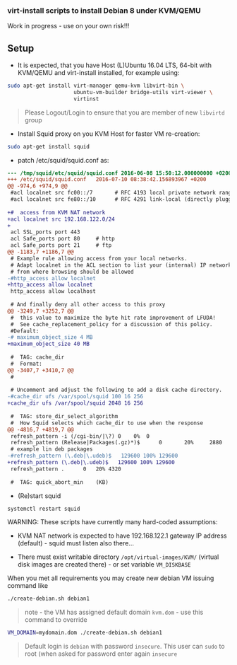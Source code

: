 ### virt-install scripts to install Debian 8 under KVM/QEMU


Work in progress - use on your own risk!!!

## Setup



* It is expected, that you have Host (L)Ubuntu 16.04 LTS, 64-bit
  with KVM/QEMU and virt-install installed, for example using:
```bash
sudo apt-get install virt-manager qemu-kvm libvirt-bin \
                     ubuntu-vm-builder bridge-utils virt-viewer \
                     virtinst
``` 

> Please Logout/Login to ensure that you are member of new
> `libvirtd` group

* Install Squid proxy on you KVM Host for faster VM re-creation:
```bash
sudo apt-get install squid
```
* patch /etc/squid/squid.conf as:
```diff
--- /tmp/squid/etc/squid/squid.conf	2016-06-08 15:50:12.000000000 +0200
+++ /etc/squid/squid.conf	2016-07-10 08:38:42.156893967 +0200
@@ -974,6 +974,9 @@
 #acl localnet src fc00::/7       # RFC 4193 local private network range
 #acl localnet src fe80::/10      # RFC 4291 link-local (directly plugged) machines
 
+#  access from KVM NAT network
+acl localnet src 192.168.122.0/24
+
 acl SSL_ports port 443
 acl Safe_ports port 80		# http
 acl Safe_ports port 21		# ftp
@@ -1183,7 +1186,7 @@
 # Example rule allowing access from your local networks.
 # Adapt localnet in the ACL section to list your (internal) IP networks
 # from where browsing should be allowed
-#http_access allow localnet
+http_access allow localnet
 http_access allow localhost
 
 # And finally deny all other access to this proxy
@@ -3249,7 +3252,7 @@
 #	this value to maximize the byte hit rate improvement of LFUDA!
 #	See cache_replacement_policy for a discussion of this policy.
 #Default:
-# maximum_object_size 4 MB
+maximum_object_size 40 MB
 
 #  TAG: cache_dir
 #	Format:
@@ -3407,7 +3410,7 @@
 #
 
 # Uncomment and adjust the following to add a disk cache directory.
-#cache_dir ufs /var/spool/squid 100 16 256
+cache_dir ufs /var/spool/squid 2048 16 256
 
 #  TAG: store_dir_select_algorithm
 #	How Squid selects which cache_dir to use when the response
@@ -4816,7 +4819,7 @@
 refresh_pattern -i (/cgi-bin/|\?) 0	0%	0
 refresh_pattern (Release|Packages(.gz)*)$      0       20%     2880
 # example lin deb packages
-#refresh_pattern (\.deb|\.udeb)$   129600 100% 129600
+refresh_pattern (\.deb|\.udeb)$   129600 100% 129600
 refresh_pattern .		0	20%	4320
 
 #  TAG: quick_abort_min	(KB)
```
* (Re)start squid
```bash
systemctl restart squid
```


WARNING: These scripts have currently many hard-coded assumptions:

* KVM NAT network is expected to have 192.168.122.1 gateway IP address
  (default) - squid must listen also there...

* There must exist writable directory `/opt/virtual-images/KVM/`
  (virtual disk images are created there) - or set variable
  `VM_DISKBASE`


When you met all requirements you may create new debian VM issuing command like

```bash
./create-debian.sh debian1
```

>  note - the VM has assigned default domain `kvm.dom` - use this command to override

```bash
VM_DOMAIN=mydomain.dom ./create-debian.sh debian1
```
> Default login is `debian` with password `insecure`.
> This user can `sudo` to root (when asked for password enter again
> `insecure`


